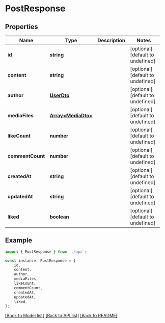 # PostResponse


## Properties

Name | Type | Description | Notes
------------ | ------------- | ------------- | -------------
**id** | **string** |  | [optional] [default to undefined]
**content** | **string** |  | [optional] [default to undefined]
**author** | [**UserDto**](UserDto.md) |  | [optional] [default to undefined]
**mediaFiles** | [**Array&lt;MediaDto&gt;**](MediaDto.md) |  | [optional] [default to undefined]
**likeCount** | **number** |  | [optional] [default to undefined]
**commentCount** | **number** |  | [optional] [default to undefined]
**createdAt** | **string** |  | [optional] [default to undefined]
**updatedAt** | **string** |  | [optional] [default to undefined]
**liked** | **boolean** |  | [optional] [default to undefined]

## Example

```typescript
import { PostResponse } from './api';

const instance: PostResponse = {
    id,
    content,
    author,
    mediaFiles,
    likeCount,
    commentCount,
    createdAt,
    updatedAt,
    liked,
};
```

[[Back to Model list]](../README.md#documentation-for-models) [[Back to API list]](../README.md#documentation-for-api-endpoints) [[Back to README]](../README.md)

